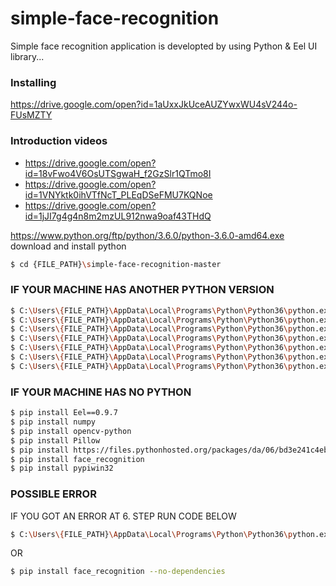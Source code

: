 # simple-face-recognition

Simple face recognition application is developted by using Python & Eel UI library...

### Installing
https://drive.google.com/open?id=1aUxxJkUceAUZYwxWU4sV244o-FUsMZTY

### Introduction videos
- https://drive.google.com/open?id=18vFwo4V6OsUTSgwaH_f2GzSlr1QTmo8I
- https://drive.google.com/open?id=1VNYktk0ihVTfNcT_PLEqDSeFMU7KQNoe
- https://drive.google.com/open?id=1jJI7g4g4n8m2mzUL912nwa9oaf43THdQ


https://www.python.org/ftp/python/3.6.0/python-3.6.0-amd64.exe  download and install python

```sh 
$ cd {FILE_PATH}\simple-face-recognition-master
```

### IF YOUR MACHINE HAS ANOTHER PYTHON VERSION
```sh 
$ C:\Users\{FILE_PATH}\AppData\Local\Programs\Python\Python36\python.exe -m pip install Eel==0.9.7
$ C:\Users\{FILE_PATH}\AppData\Local\Programs\Python\Python36\python.exe -m pip install numpy
$ C:\Users\{FILE_PATH}\AppData\Local\Programs\Python\Python36\python.exe -m pip install opencv-python
$ C:\Users\{FILE_PATH}\AppData\Local\Programs\Python\Python36\python.exe -m pip install Pillow
$ C:\Users\{FILE_PATH}\AppData\Local\Programs\Python\Python36\python.exe -m pip install https://files.pythonhosted.org/packages/da/06/bd3e241c4eb0a662914b3b4875fc52dd176a9db0d4a2c915ac2ad8800e9e/dlib-19.7.0-cp36-cp36m-win_amd64.whl#sha256=d71c78dce0f7614e05b92518cf4ad654af9e8bfc9e15dea6af3c4dbb306bcd09
$ C:\Users\{FILE_PATH}\AppData\Local\Programs\Python\Python36\python.exe -m pip install face_recognition
$ C:\Users\{FILE_PATH}\AppData\Local\Programs\Python\Python36\python.exe -m pip install pypiwin32
```


### IF YOUR MACHINE HAS NO PYTHON 
```sh 
$ pip install Eel==0.9.7
$ pip install numpy
$ pip install opencv-python
$ pip install Pillow
$ pip install https://files.pythonhosted.org/packages/da/06/bd3e241c4eb0a662914b3b4875fc52dd176a9db0d4a2c915ac2ad8800e9e/dlib-19.7.0-cp36-cp36m-win_amd64.whl#sha256=d71c78dce0f7614e05b92518cf4ad654af9e8bfc9e15dea6af3c4dbb306bcd09
$ pip install face_recognition
$ pip install pypiwin32
```

### POSSIBLE ERROR

IF YOU GOT AN ERROR AT 6. STEP RUN CODE BELOW
```sh
$ C:\Users\{FILE_PATH}\AppData\Local\Programs\Python\Python36\python.exe -m pip install face_recognition --no-dependencies
```
  OR
```sh
$ pip install face_recognition --no-dependencies
```
